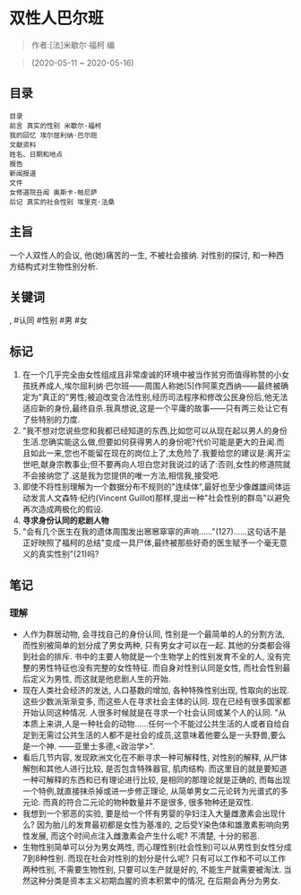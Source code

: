 # 双性人巴尔班

> 作者:[法]米歇尔·福柯 编

> (2020-05-11 \~ 2020-05-16)


## 目录
```
目录
前言 真实的性别 米歇尔·福柯
我的回忆 埃尔屈利纳·巴尔班
文献资料
姓名、日期和地点
报告
新闻报道
文件
女修道院丑闻 奥斯卡·帕尼萨
后记 真实的社会性别 埃里克·法桑
```

## 主旨
一个人双性人的会议, 他(她)痛苦的一生, 不被社会接纳. 对性别的探讨, 和一种西方结构式对生物性别分析.

## 关键词
, #认同 #性别 #男 #女

## 标记
1. 在一个几乎完全由女性组成且非常虔诚的环境中被当作贫穷而值得称赞的小女孩抚养成人,埃尔屈利纳·巴尔班——周围人称她[5]作阿莱克西纳——最终被确定为"真正的"男性;被迫改变合法性别,经历司法程序和修改公民身份后,他无法适应新的身份,最终自杀.我真想说,这是一个平庸的故事——只有两三处让它有了些特别的力度.
2. "我不想对您说些您和我都已经知道的东西,比如您可以从现在起以男人的身份生活.您确实能这么做,但要如何获得男人的身份呢?代价可能是更大的丑闻.而且如此一来,您也不能留在现在的岗位上了,太危险了.我要给您的建议是:离开尘世吧,献身宗教事业;但不要再向人坦白您对我说过的话了:否则,女性的修道院就不会接纳您了.这是我为您提供的唯一方法,相信我,接受吧.
3. 即使不将性别理解为一个数据分布不规则的"连续体",最好也至少像雌雄间体运动发言人文森特·纪约(Vincent Guillot)那样,提出一种"社会性别的群岛"以避免再次造成两极化的假设.
4. **寻求身份认同的悲剧人物**
5. "会有几个医生在我的遗体周围发出窸窸窣窣的声响……"(127)……这句话不是正好映照了福柯的总结"变成一具尸体,最终被那些好奇的医生赋予一个毫无意义的真实性别"(21)吗?

## 笔记
### 理解
* 人作为群居动物, 会寻找自己的身份认同, 性别是一个最简单的人的分割方法, 而性别被简单的划分成了男女两种, 只有男女才可以在一起. 其他的分类都会得到社会的排斥. 书中的主要人物就是一个生物学上的性别发育不全的人, 没有完整的男性特征也没有完整的女性特征. 而自身对性别认同是女性, 而社会性别最后定义为男性, 而这就是他悲剧人生的开始.
* 现在人类社会经济的发达, 人口基数的增加, 各种特殊性别出现, 性取向的出现. 这些少数派渐渐变多, 而这些人在寻求社会主体的认同. 现在已经有很多国家都开始认同这种情况. 人很多时候就是在寻求一个社会认同或某个人的认同. "从本质上来讲,人是一种社会的动物……任何一个不能过公共生活的人或者自给自足到无需过公共生活的人都不是社会的成员,这意味着他要么是一头野兽,要么是一个神. ——亚里士多德,<政治学>".
* 看后几节内容, 发现欧洲文化在不断寻求一种可解释性, 对性别的解释, 从尸体解刨和其他人进行比较, 是否包含特殊器官, 肌肉结构. 而这里目的就是要知道一种可解释的东西和已有理论进行比较, 是相同的那理论就是正确的, 而每出现一个特例,就直接抹杀掉或进一步修正理论, 从简单男女二元论转为光谱式的多元论. 而真的符合二元论的物种数量并不是很多, 很多物种还是双性.
* 我想到一个邪恶的实验, 要是给一个怀有男婴的孕妇注入大量雌激素会出现什么? 因为胎儿的发育最初都是女性为基准的, 之后受Y染色体和雄激素影响向男性发展, 而这个时间点注入雌激素会产生什么呢? 不清楚, 十分的邪恶.
* 生物性别简单可以分为男女两性, 而心理性别(社会性别)可以从男性到女性分成7到8种性别. 而现在社会对性别的划分是什么呢? 只有可以工作和不可以工作两种性别, 不需要生物性别, 只要可以生产就是好的, 不能生产就需要被淘汰. 当然这种分类是资本主义初期血腥的资本积累中的情况, 在后期会再分为男女.
